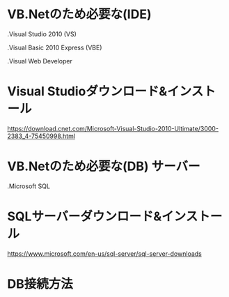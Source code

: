 # VB.Netのため必要な(IDE) 

.Visual Studio 2010 (VS)

.Visual Basic 2010 Express (VBE)

.Visual Web Developer

# Visual Studioダウンロード&インストール
https://download.cnet.com/Microsoft-Visual-Studio-2010-Ultimate/3000-2383_4-75450998.html

# VB.Netのため必要な(DB) サーバー

.Microsoft SQL 

# SQLサーバーダウンロード&インストール
https://www.microsoft.com/en-us/sql-server/sql-server-downloads

# DB接続方法
